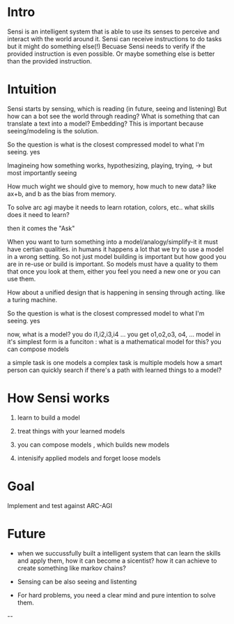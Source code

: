 # Intro
Sensi is an intelligent system that is able to use its senses to perceive and interact with the world around it.
Sensi can receive instructions to do tasks but it might do something else(!)
Becuase Sensi needs to verify if the provided instruction is even possible. Or maybe something else is better than the provided instruction.

# Intuition 
Sensi starts by sensing, which is reading (in future, seeing and listening)
But how can a bot see the world through reading?
What is something that can translate a text into a model? Embedding?
This is important because seeing/modeling is the solution.

So the question is what is the closest compressed model to what I'm seeing. yes

Imagineing how something works, hypothesizing, playing, trying, -> but most importantly seeing 

How much wight we should give to memory, how much to new data? like ax+b, and b as the bias from memory.


To solve arc agi maybe it needs to learn rotation, colors, etc.. what skills does it need to learn?

then it comes the "Ask"

When you want to turn something into a model/analogy/simplify-it it must have certian qualities. in humans it happens a lot that we try to use a model in a wrong setting. 
So not just model building is important but how good you are in re-use or build is important. 
So models must have a quality to them that once you look at them, either you feel you need a new one or you can use them. 

How about a unified design that is happening in sensing through acting. like a turing machine.


So the question is what is the closest compressed model to what I'm seeing. yes

now, what is a model?
you do i1,i2,i3,i4 ... you get o1,o2,o3, o4, ...
model in it's simplest form is a funciton
:
what is a mathematical model for this?
you can compose models

a simple task is one models
a complex task is multiple models
how a smart person can quickly search if there's a path with learned things to a model?


# How Sensi works
1. learn to build a model
2. treat things with your learned models
3. you can compose models , which builds new models

100. intenisify applied models and forget loose models

# Goal
Implement and test against ARC-AGI

# Future
- when we succussfully built a intelligent system  that can learn the skills and apply them, how it can become a sicentist?
how it can achieve to create something like markov chains?

- Sensing can be also seeing and listenting

- For hard problems, you need a clear mind and pure intention to solve them.

--

